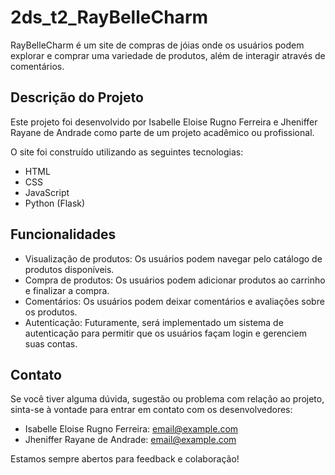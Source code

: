 # 2ds_t2_RayBelleCharm

RayBelleCharm é um site de compras de jóias onde os usuários podem explorar e comprar uma variedade de produtos, além de interagir através de comentários.

## Descrição do Projeto

Este projeto foi desenvolvido por Isabelle Eloise Rugno Ferreira e Jheniffer Rayane de Andrade como parte de um projeto acadêmico ou profissional.

O site foi construído utilizando as seguintes tecnologias:

- HTML
- CSS
- JavaScript
- Python (Flask)

## Funcionalidades

- Visualização de produtos: Os usuários podem navegar pelo catálogo de produtos disponíveis.
- Compra de produtos: Os usuários podem adicionar produtos ao carrinho e finalizar a compra.
- Comentários: Os usuários podem deixar comentários e avaliações sobre os produtos.
- Autenticação: Futuramente, será implementado um sistema de autenticação para permitir que os usuários façam login e gerenciem suas contas.


## Contato

Se você tiver alguma dúvida, sugestão ou problema com relação ao projeto, sinta-se à vontade para entrar em contato com os desenvolvedores:

- Isabelle Eloise Rugno Ferreira: [email@example.com](isabelle.eloise4369@gmail.com)
- Jheniffer Rayane de Andrade: [email@example.com](jheniffer.andrade4325@gmail.com)

Estamos sempre abertos para feedback e colaboração!
